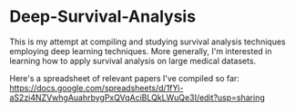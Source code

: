 # Deep-Survival-Analysis

This is my attempt at compiling and studying survival analysis techniques employing deep learning techniques. 
More generally, I'm interested in learning how to apply survival analysis on large medical datasets.

Here's a spreadsheet of relevant papers I've compiled so far:
https://docs.google.com/spreadsheets/d/1fYi-aS2zi4NZVwhgAuahrbygPxQVqAciBLQkLWuQe3I/edit?usp=sharing
